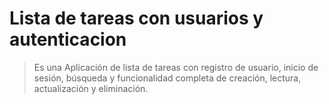 # Lista de tareas con usuarios y autenticacion



>Es una Aplicación de lista de tareas con registro de usuario, inicio de sesión, búsqueda y funcionalidad completa de creación, lectura, actualización y eliminación.


